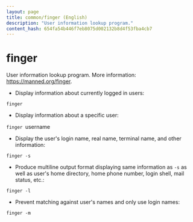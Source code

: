 ```yaml
---
layout: page
title: common/finger (English)
description: "User information lookup program."
content_hash: 654fa54b446f7eb8075d002132b8d4f53fba4cb7
---
```

# finger

User information lookup program.
More information: <https://manned.org/finger>.

- Display information about currently logged in users:

`finger`

- Display information about a specific user:

`finger `<span class="tldr-var badge badge-pill bg-dark-lm bg-white-dm text-white-lm text-dark-dm font-weight-bold">username</span>

- Display the user's login name, real name, terminal name, and other information:

`finger -s`

- Produce multiline output format displaying same information as `-s` as well as user's home directory, home phone number, login shell, mail status, etc.:

`finger -l`

- Prevent matching against user's names and only use login names:

`finger -m`
